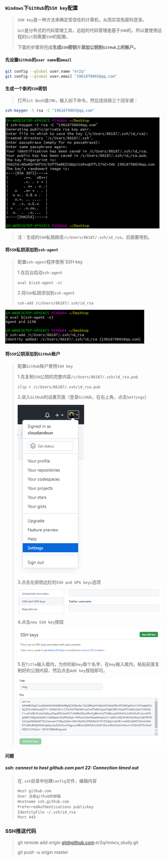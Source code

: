 ### `Windows`下`GitHub`的`SSH key`配置

> `SSH key`是一种方法来确定受信任的计算机，从而实现免密码登录。
>
> `Git`是分布式的代码管理工具，远程的代码管理是基于`SHH`的，所以要使用远程的`Git`则需要`SSH`的配置。
>
> 下面的步骤将完成**生成`SSH`密钥**并**添加公钥到`GitHub`上的账户。**

#### 先设置`GitHub`的`user name`和`email`

```sh
git config --global user.name "er2q" 
git config --global user.email "1961879865@qq.com"
```

#### 生成一个新的`SSH`密钥

> 打开`Git Bash`或`CMD`，输入如下命令，然后连续按三个回车键：

```sh
ssh-keygen -t rsa -C "1961879865@qq.com"
```

![生成SSH密钥](./git使用/image-20211223130917654-16402413464171.png)

> 注：生成的`SSH`私钥路径`/c/Users/86187/.ssh/id_rsa`，后面要用到。

#### 将`SSH`私钥添加到`ssh-agent`

> 配置`ssh-agent`程序使用`SSH key
>
> 1.在后台启动`ssh-agent`
>
> `eval $(ssh-agent -s)`
>
> 2.将`SSH`私钥添加到`ssh-agent`
>
> `ssh-add /c/Users/86187/.ssh/id_rsa`

![](./git使用/image-20211223131535550.png)

#### 将`SSH`公钥添加到`GitHub`账户

> 配置`GitHub`账户使用`SSH key`
>
> 1.先复制`SSH`公钥的完整内容`/c/Users/86187/.ssh/id_rsa.pub`
>
> `clip < /c/Users/86187/.ssh/id_rsa.pub`
>
> 2.进入`GitHub`的设置页面（登录`GitHUb`，在右上角，点击`Settings`）
>
> ![](./git使用/image-20211223132148242.png)
>
> 3.点击左部侧边栏的`SSH and GPG keys`选项
>
> ![](./git使用/image-20211223132412576.png)
>
> 4.点击`new SSH key`按钮
>
> ![](./git使用/image-20211223132642136.png)
>
> 5.在`Title`输入框内，为你的新`key`取个名字，在`key`输入框内，粘贴前面复制好的公钥内容，然后点击`Add key`按钮即可。
>
> ![](./git使用/image-20211223133019825.png)

#### 问题

##### ssh: connect to host github.com port 22: Connection timed out

> 在`.ssh`目录中创建`config`文件，编辑内容
>
> ```sh
> Host github.com
> User 注册github的邮箱
> Hostname ssh.github.com
> PreferredAuthentications publickey
> IdentityFile ~/.ssh/id_rsa
> Port 443
> ```

### SSH推送代码
> git remote add origin git@github.com:er2q/mmcv_study.git
> 
> git push -u origin master
